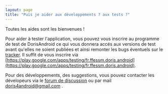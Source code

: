 ```yaml
---
layout: page
title: "Puis je aider aux développements ? aux tests ?"
---
```

Toutes les aides sont les bienvenues !


<!--more-->

Pour aider à tester l'application, vous pouvez vous inscrire au programme de test de DorisAndroid ce qui vous donnera accés aux versions de test avant qu'elles ne soient publiées et ainsi remonter les bugs éventuels sur le [tracker](https://github.com/doris-ffessm/doris-android/issues). Il suffit de vous inscrire via [https://play.google.com/apps/testing/fr.ffessm.doris.android](https://play.google.com/apps/testing/fr.ffessm.doris.android).

Pour des développements, des suggestions, vous pouvez contacter les dévelopeurs via le [forum de discussion](https://github.com/doris-ffessm/doris-android/discussions) ou par mail [doris4android@gmail.com](doris4android@gmail.com) . 